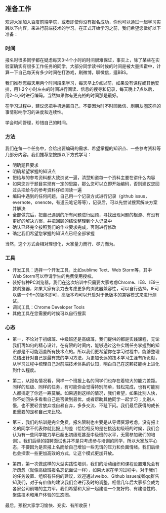 ## 准备工作

欢迎大家加入百度前端学院，或者即使你没有报名成功，你也可以通过一起学习实践以下内容，来进行前端技术的学习。在正式开始学习之前，我们希望您做好以下准备：

### **时间**

报名时很多同学都在疑虑每天3-4个小时的时间很难保证，事实上，除了某些在实验室确实有很多工作任务的同学，大部分同学读书时候的时间是被大量挥霍中，计算一下自己每天有多少时间在打游戏，刷微博，聊微信，逛BBS。

我们推荐您每天用两个时间段来学习，每天早上9点以前，如果没有课程或其他安排，用1-2个小时左右的时间进行阅读、信息的搜寻和记录，每天晚上7点以后，用2-4小时进行编码。当然如果你有更充裕的时间那是最好。

在学习过程中，建议您把手机远离自己，不要因为时不时回微信、刷朋友圈这样的事情影响学习的进度和连续性。

学会时间管理，珍惜自己的时间。

### **方法**

我们在每一个任务中，会给出要编码的需求、希望掌握的知识点、一些参考资料等几部分内容。我们推荐您按照以下方式学习：

  - 明确题目要求
  - 明确希望掌握的知识点
  - 把给与的参考资料都大致浏览一遍，清楚知道每一个资料主要在讲什么内容
  - 如果您对于题目实现有一定的思路，那么您可以立即开始编码，否则建议您回过头把给与的参考资料仔细阅读一遍
  - 编码中遇到的任何问题，自己用一个记录方式进行记录（github issus，evernote，onenote，有道云笔记等等），记录后，可以先尝试搜索解决方案并解决
  - 全部做完后，把自己遇到的所有问题进行回顾，寻找出现问题的根源、有没有更好的解决方案，并把回顾的结论整理到个人记录中
  - 确认已经完全按照我们的作业要求完成，否则进行修改
  - 确定我们希望您掌握的知识点已经全部掌握

当然，这个方式会相对理想化，大家量力而行、尽力而为。

### **工具**

* 开发工具：选择一个开发工具，比如sublime Text、Web Storm等，其中Web Storm可以申请学生的免费使用授权。
* 装好各种PC浏览器，我们在这次培训中只需要大家考虑Chrome、IE8、IE9三款浏览器，如果大家有余力去考虑更多的浏览器兼容性，可以自行选择。IE可以装一个9+的版本即可，高版本均可以开启对于低版本的兼容模式来进行测试。
* 调试工具：Chrome Developer Tools
* 其他工具在您需要的时候可以自行搜索

### **心态**

- 第一，不论对于初级班、中级班还是高级班，我们提供的都是实践课程，无论我们再如何的精心设计，在有限的时间内，能够通过这些实践任务掌握到的知识都是不可能涵盖所有技术点的。所以我们更希望你在学习过程中，能够整理总结出针对自己是最有效的学习方法，为更加长远的技术学习生涯有所贡献，从学习过程中梳理自己对前端技术体系的认知，明白自己在这颗技能树上进化到什么程度。

- 第二，从报名情况看，同样一个班报上名的同学们也存在着较大的能力差距。同样的班级、同样的任务，有可能你会觉得特别简单，轻松完成，也有可能别人都搞定了你还一筹莫展。如果遇到这样的情况，我们希望，如果比别人快，你不妨回头多看看自己是否做到最优，或者帮助其他同学一起学习；比别人慢，也不要轻言放弃或自暴自弃，多多交流、不耻下问。我们最后获得的成长更重要的是和自己来比较。

- 第三，我们的培训是完全免费，报名限制也主要是从导师资源考虑，没有报上名的同学不代表你就比报上的差（恰恰相反的是在挑选初级班的时候，我们会认为有一些同学能力早已超出初级班甚至中级班的水平，无需参加我们的培训）。我们后续的招聘面试也并不是只考虑参与培训的同学，所以大家放平心态，不要因为是否报上名而给自己增加一些无谓的压力和负面情绪。我们后续也会探索一些更加高效的方式，让这个模式更加开放。

- 第四，第一次做这样的大型实践性培训，我们的活动组织和课程设置难免会有所疏忽（就像高级班报名忘记面试一样），如果大家在学习过程中，对于我们的任务设置、组织有任何的建议，欢迎通过weibo、Github issue或者qq群告知我们，对于有价值的建议我们会进行及时的调整。相信几年后大家都会成为各家公司前端的主力军，我们希望和大家一起建设一个友好的、有建设性的、聚焦技术和用户体验的生态圈。

最后，预祝大家学习愉快、充实、有所收获！